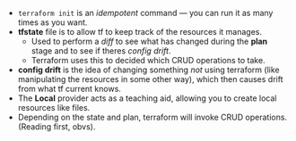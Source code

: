 - `terraform init` is an _idempotent_ command — you can run it as many times as you want.
- **tfstate** file is to allow tf to keep track of the resources it manages.
	- Used to perform a _diff_ to see what has changed during the **plan** stage and to see if theres _config drift_.
	- Terraform uses this to decided which CRUD operations to take.
- **config drift** is the idea of changing something _not_ using terraform (like manipulating the resources in some other way), which then causes drift from what tf current knows.
- The **Local** provider acts as a teaching aid, allowing you to create local resources like files.
- Depending on the state and plan, terraform will invoke CRUD operations. (Reading first, obvs).

